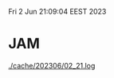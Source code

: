 Fri  2 Jun 21:09:04 EEST 2023
# JAM
<a href='./cache/202306/02_21.log'>./cache/202306/02_21.log</a>
